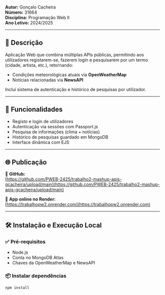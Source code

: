 **Autor:** Gonçalo Cacheira  
**Número:** 31664  
**Disciplina:** Programação Web II  
**Ano Letivo:** 2024/2025  

---

## 📌 Descrição

Aplicação Web que combina múltiplas APIs públicas, permitindo aos utilizadores registarem-se, fazerem login e pesquisarem por um termo (cidade, artista, etc.), retornando:

- Condições meteorológicas atuais via **OpenWeatherMap**
- Notícias relacionadas via **NewsAPI**

Inclui sistema de autenticação e histórico de pesquisas por utilizador.

---

## 🚀 Funcionalidades

- Registo e login de utilizadores
- Autenticação via sessões com Passport.js
- Pesquisa de informações (clima + notícias)
- Histórico de pesquisas guardado em MongoDB
- Interface dinâmica com EJS

---

## 🌐 Publicação

🔗 **GitHub:**  
[https://github.com/PWEB-2425/trabalho2-mashup-apis-gcacheira/upload/main](https://github.com/PWEB-2425/trabalho2-mashup-apis-gcacheira/upload/main)

🔗 **App online no Render:**  
[https://trabalhopw2.onrender.com](https://trabalhopw2.onrender.com)

---

## 🛠️ Instalação e Execução Local

### ✅ Pré-requisitos

- Node.js
- Conta no MongoDB Atlas
- Chaves da OpenWeatherMap e NewsAPI

### 📦 Instalar dependências

```bash
npm install